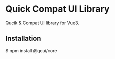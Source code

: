 # Quick Compat UI Library

Qucik & Compat UI library for Vue3.

## Installation

$ npm install @qcui/core
